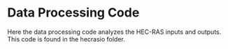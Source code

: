 # Data Processing Code

Here the data processing code analyzes the HEC-RAS inputs and outputs. This code is found in the hecrasio folder.

